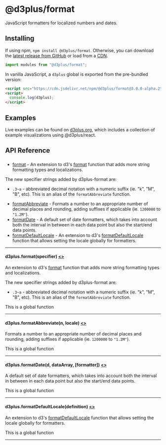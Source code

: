 # @d3plus/format
  
JavaScript formatters for localized numbers and dates.

## Installing

If using npm, `npm install @d3plus/format`. Otherwise, you can download the [latest release from GitHub](https://github.com/d3plus/d3plus/releases/latest) or load from a [CDN](https://cdn.jsdelivr.net/npm/@d3plus/format).

```js
import modules from "@d3plus/format";
```

In vanilla JavaScript, a `d3plus` global is exported from the pre-bundled version:

```html
<script src="https://cdn.jsdelivr.net/npm/@d3plus/format@3.0.0-alpha.2"></script>
<script>
  console.log(d3plus);
</script>
```

## Examples

Live examples can be found on [d3plus.org](https://d3plus.org/), which includes a collection of example visualizations using @d3plus/react.

## API Reference

##### 
* [format](#format) - An extension to d3's [format](https://github.com/d3/d3-format#api-reference) function that adds more string formatting types and localizations.

The new specifier strings added by d3plus-format are:
 - `.3~a` - abbreviated decimal notation with a numeric suffix (ie. "k", "M", "B", etc). This is an alias of the `formatAbbreviate` function.
* [formatAbbreviate](#formatAbbreviate) - Formats a number to an appropriate number of decimal places and rounding, adding suffixes if applicable (ie. `1200000` to `"1.2M"`).
* [formatDate](#formatDate) - A default set of date formatters, which takes into account both the interval in between in each data point but also the start/end data points.
* [formatDefaultLocale](#formatDefaultLocale) - An extension to d3's [formatDefaultLocale](https://github.com/d3/d3-format#api-reference) function that allows setting the locale globally for formatters.

---

<a name="format"></a>
#### d3plus.**format**(specifier) [<>](https://github.com/d3plus/d3plus/blob/main/packages/format/src/format.js#L4)

An extension to d3's [format](https://github.com/d3/d3-format#api-reference) function that adds more string formatting types and localizations.

The new specifier strings added by d3plus-format are:
 - `.3~a` - abbreviated decimal notation with a numeric suffix (ie. "k", "M", "B", etc). This is an alias of the `formatAbbreviate` function.


This is a global function

---

<a name="formatAbbreviate"></a>
#### d3plus.**formatAbbreviate**(n, locale) [<>](https://github.com/d3plus/d3plus/blob/main/packages/format/src/formatAbbreviate.js#L38)

Formats a number to an appropriate number of decimal places and rounding, adding suffixes if applicable (ie. `1200000` to `"1.2M"`).


This is a global function

---

<a name="formatDate"></a>
#### d3plus.**formatDate**(d, dataArray, [formatter]) [<>](https://github.com/d3plus/d3plus/blob/main/packages/format/src/formatDate.js#L4)

A default set of date formatters, which takes into account both the interval in between in each data point but also the start/end data points.


This is a global function

---

<a name="formatDefaultLocale"></a>
#### d3plus.**formatDefaultLocale**(definition) [<>](https://github.com/d3plus/d3plus/blob/main/packages/format/src/formatDefaultLocale.js#L4)

An extension to d3's [formatDefaultLocale](https://github.com/d3/d3-format#api-reference) function that allows setting the locale globally for formatters.


This is a global function

---

